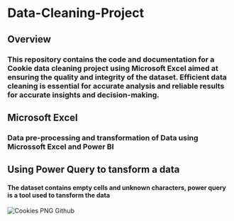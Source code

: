 
# Data-Cleaning-Project
## Overview
### This repository contains the code and documentation for a Cookie data cleaning project using Microsoft Excel aimed at ensuring the quality and integrity of the dataset. Efficient data cleaning is essential for accurate analysis and reliable results for accurate insights and decision-making.

## Microsoft Excel
### Data pre-processing and transformation of Data using Microssoft Excel and Power BI

## Using Power Query to tansform a data
#### The dataset contains empty cells and unknown characters, power query is a tool used to tansform the data
![Cookies PNG Github](https://github.com/DataKin33/Data-Cleaning-Project/assets/154422816/7b0e7994-0f2d-4ed2-88cf-283e74dc3528)
